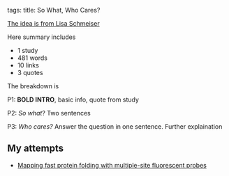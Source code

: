 tags: 
title: So What, Who Cares?

[The idea is from Lisa Schmeiser](http://tinyletter.com/lschmeiser/letters/so-what-who-cares-vol-2-issue-89-what-s-the-big-deal-about-cognitive-division-of-labor)

Here summary includes

- 1 study
- 481 words
- 10 links
- 3 quotes

The breakdown is

P1: **BOLD INTRO**, basic info, quote from study

P2: *So what*? Two sentences

P3: *Who cares?* Answer the question in one sentence. Further explaination

## My attempts

- [Mapping fast protein folding with multiple-site fluorescent probes](/mapping_fast_proteins/)